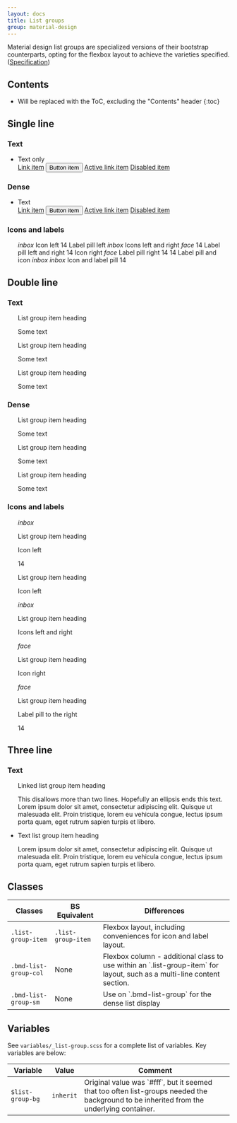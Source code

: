 ```yaml
---
layout: docs
title: List groups
group: material-design
---
```


Material design list groups are specialized versions of their bootstrap counterparts, opting for the flexbox layout to achieve
the varieties specified. ([Specification](https://www.google.com/design/spec/components/lists.html#lists-specs))


## Contents

* Will be replaced with the ToC, excluding the "Contents" header
{:toc}

## Single line

### Text


<ul class="list-group">
  <li class="list-group-item">Text only</li>
  <a href="#" class="list-group-item">Link item</a>
  <button type="button" class="list-group-item">Button item</button>
  <a href="#" class="list-group-item active">Active link item</a>
  <a href="#" class="list-group-item disabled">Disabled item</a>
</ul>


### Dense


<ul class="list-group bmd-list-group-sm">
  <li class="list-group-item">Text</li>
  <a href="#" class="list-group-item">Link item</a>
  <button type="button" class="list-group-item">Button item</button>
  <a href="#" class="list-group-item active">Active link item</a>
  <a href="#" class="list-group-item disabled">Disabled item</a>
</ul>


### Icons and labels


<ul class="list-group">
  <a class="list-group-item">
    <i class="material-icons">inbox</i>
    Icon left
  </a>
  <a class="list-group-item">
    <span class="label label-default label-pill">14</span>
    Label pill left
  </a>  
  
  <a class="list-group-item">
    <i class="material-icons">inbox</i>
    Icons left and right
    <i class="material-icons">face</i>
  </a>
  <a class="list-group-item">
    <span class="label label-default label-pill">14</span>
    Label pill left and right
    <span class="label label-default label-pill">14</span>
  </a>  

  <a class="list-group-item">
    Icon right
    <i class="material-icons pull-xs-right">face</i>
  </a>
  <a class="list-group-item">
    Label pill right
    <span class="label label-default label-pill pull-xs-right">14</span>
  </a>  
  
  <a class="list-group-item">
    <span class="label label-default label-pill">14</span>
    Label pill and icon
    <i class="material-icons">inbox</i>
  </a>  
  <a class="list-group-item">
    <i class="material-icons">inbox</i>
    Icon and label pill
    <span class="label label-default label-pill">14</span>
  </a>  
</ul>




## Double line

###  Text


<ul class="list-group">
  <a class="list-group-item">
    <div class="bmd-list-group-col">
      <p class="list-group-item-heading">List group item heading</p>
      <p class="list-group-item-text">Some text</p>
    </div>
  </a>
  <a class="list-group-item">
    <div class="bmd-list-group-col">
      <p class="list-group-item-heading">List group item heading</p>
      <p class="list-group-item-text">Some text</p>
    </div>
  </a>
  <a class="list-group-item">
    <div class="bmd-list-group-col">
      <p class="list-group-item-heading">List group item heading</p>
      <p class="list-group-item-text">Some text</p>
    </div>
  </a>  
</ul>


###  Dense


<ul class="list-group bmd-list-group-sm">
  <a class="list-group-item">
    <div class="bmd-list-group-col">
      <p class="list-group-item-heading">List group item heading</p>
      <p class="list-group-item-text">Some text</p>
    </div>
  </a>
  <a class="list-group-item">
    <div class="bmd-list-group-col">
      <p class="list-group-item-heading">List group item heading</p>
      <p class="list-group-item-text">Some text</p>
    </div>
  </a>
  <a class="list-group-item">
    <div class="bmd-list-group-col">
      <p class="list-group-item-heading">List group item heading</p>
      <p class="list-group-item-text">Some text</p>
    </div>
  </a>  
</ul>


###  Icons and labels


<ul class="list-group">
  <a class="list-group-item">
    <i class="material-icons">inbox</i>
    <div class="bmd-list-group-col">
      <p class="list-group-item-heading">List group item heading</p>
      <p class="list-group-item-text">Icon left</p>
    </div>
  </a>

  <a class="list-group-item">
    <span class="label label-default label-pill">14</span>
    <div class="bmd-list-group-col">
      <p class="list-group-item-heading">List group item heading</p>
      <p class="list-group-item-text">Icon left</p>
    </div>
  </a>

  <a class="list-group-item">
    <i class="material-icons">inbox</i>
    <div class="bmd-list-group-col">
      <p class="list-group-item-heading">List group item heading</p>
      <p class="list-group-item-text">Icons left and right</p>
    </div>
    <i class="material-icons">face</i>
  </a>

  <a class="list-group-item">
    <div class="bmd-list-group-col">
      <p class="list-group-item-heading">List group item heading</p>
      <p class="list-group-item-text">Icon right</p>
    </div>
    <i class="material-icons pull-xs-right">face</i>
  </a>

  <a class="list-group-item">
    <div class="bmd-list-group-col">
      <p class="list-group-item-heading">List group item heading</p>
      <p class="list-group-item-text">Label pill to the right</p>
    </div>
    <span class="label label-default label-pill pull-xs-right">14</span>
  </a>
</ul>


## Three line

###  Text


<ul class="list-group">
  <a class="list-group-item">
    <div class="bmd-list-group-col">
      <p class="list-group-item-heading">Linked list group item heading</p>
      <p class="list-group-item-text">This disallows more than two lines.  Hopefully an ellipsis ends this text.  Lorem ipsum dolor sit amet, consectetur adipiscing elit. Quisque ut malesuada elit. Proin tristique, lorem eu vehicula congue, lectus ipsum porta quam, eget rutrum sapien turpis et libero.</p>
    </div>
  </a>
  <li class="list-group-item">
    <div class="bmd-list-group-col">
      <p class="list-group-item-heading">Text list group item heading</p>
      <p class="list-group-item-text">Lorem ipsum dolor sit amet, consectetur adipiscing elit. Quisque ut malesuada elit. Proin tristique, lorem eu vehicula congue, lectus ipsum porta quam, eget rutrum sapien turpis et libero.</p>
    </div>
  </li>
</ul>


## Classes

<table>
  <thead>
    <tr>
      <th>Classes</th>
      <th>BS Equivalent</th>
      <th>Differences</th>
    </tr>
  </thead>
  <tbody>
    <tr>
      <td>
        <code>.list-group-item</code>
      </td>
      <td class="text-nowrap">
        <code>.list-group-item</code>
      </td>
      <td>
        Flexbox layout, including conveniences for icon and label layout.
      </td>
    </tr>
    <tr>
      <td>
        <code>.bmd-list-group-col</code>
      </td>
      <td class="text-nowrap">
        None
      </td>
      <td>
        Flexbox column - additional class to use within an `.list-group-item` for layout, such as a multi-line content section.
      </td>
    </tr>
    <tr>
      <td>
        <code>.bmd-list-group-sm</code>
      </td>
      <td class="text-nowrap">
        None
      </td>
      <td>
        Use on `.bmd-list-group` for the dense list display
      </td>
    </tr>

  </tbody>
</table>


## Variables

See `variables/_list-group.scss` for a complete list of variables.  Key variables are below:

<table>
  <thead>
    <tr>
      <th>Variable</th>
      <th>Value</th>
      <th>Comment</th>
    </tr>
  </thead>
  <tbody>
    <tr>
      <td>
        <code>$list-group-bg</code>
      </td>
      <td>
        <code>inherit</code>
      </td>
      <td>
        Original value was `#fff`, but it seemed that too often list-groups needed the background to be inherited from the underlying container.
      </td>
    </tr>
  </tbody>
</table>
